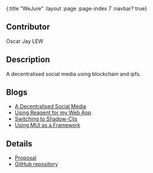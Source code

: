 {:title "WeJure"
 :layout :page
 :page-index 7
 :navbar? true}

## Contributor
Oscar Jay LEW

## Description
A decentralised social media using blockchain and ipfs.

## Blogs
- [A Decentralised Social Media](/posts-output/2022-01-06-Blog-Post-Oscar-Jay-LEW/2022-01-06-Blog-Post-Oscar-Jay-LEW)
- [Using Reagent for my Web App](/posts-output/2022-01-20-Blog-Post-Oscar-Jay-LEW/2022-01-20-Blog-Post-Oscar-Jay-LEW)
- [Switching to Shadow-Cljs](/posts-output/2022-02-03-Blog-Post-Oscar-Jay-LEW/2022-02-03-Blog-Post-Oscar-Jay-LEW)
- [Using MUI as a Framework](/posts-output/2022-02-17-Blog-Post-Oscar-Jay-LEW/2022-02-17-Blog-Post-Oscar-Jay-LEW)

## Details
- [Proposal](/pdf/Proposal-Oscar-Jay-LEW.pdf)
- [GitHub repository](https://github.com/clojure-finance/HKU-TDLEG-WeJure)